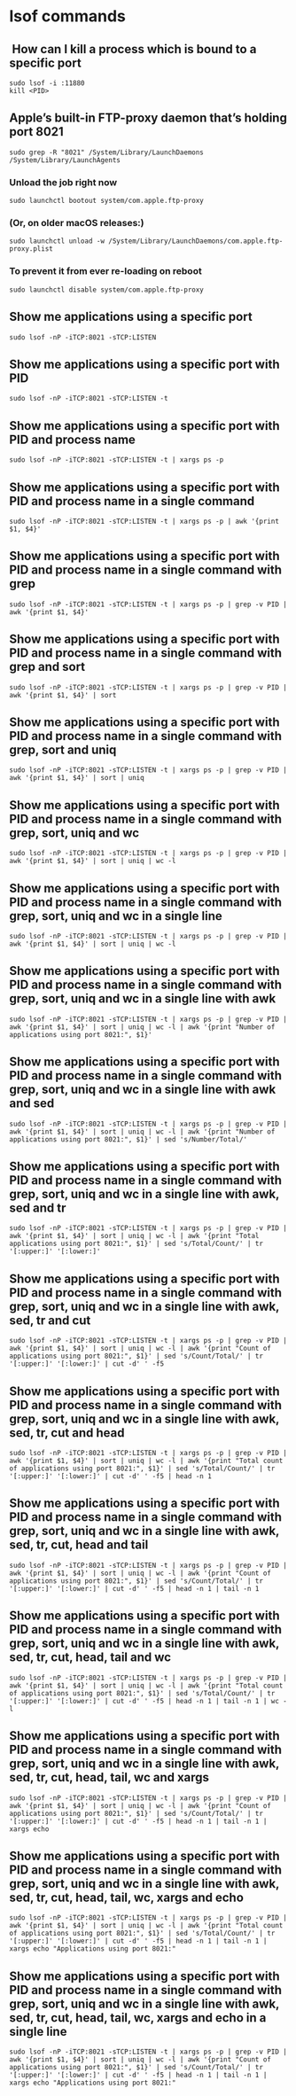 # lsof commands

##  How can I kill a process which is bound to a specific port

```shell
sudo lsof -i :11880
kill <PID>
```

## Apple’s built-in FTP-proxy daemon that’s holding port 8021

```shell
sudo grep -R "8021" /System/Library/LaunchDaemons /System/Library/LaunchAgents

```

### Unload the job right now

```shell
sudo launchctl bootout system/com.apple.ftp-proxy

```

### (Or, on older macOS releases:)

```shell
sudo launchctl unload -w /System/Library/LaunchDaemons/com.apple.ftp-proxy.plist

```

### To prevent it from ever re-loading on reboot

```shell
sudo launchctl disable system/com.apple.ftp-proxy

```

## Show me applications using a specific port

```shell
sudo lsof -nP -iTCP:8021 -sTCP:LISTEN
```

## Show me applications using a specific port with PID

```shell
sudo lsof -nP -iTCP:8021 -sTCP:LISTEN -t
```

## Show me applications using a specific port with PID and process name

```shell
sudo lsof -nP -iTCP:8021 -sTCP:LISTEN -t | xargs ps -p
```

## Show me applications using a specific port with PID and process name in a single command

```shell
sudo lsof -nP -iTCP:8021 -sTCP:LISTEN -t | xargs ps -p | awk '{print $1, $4}'
```

## Show me applications using a specific port with PID and process name in a single command with grep

```shell
sudo lsof -nP -iTCP:8021 -sTCP:LISTEN -t | xargs ps -p | grep -v PID | awk '{print $1, $4}'
```

## Show me applications using a specific port with PID and process name in a single command with grep and sort

```shell
sudo lsof -nP -iTCP:8021 -sTCP:LISTEN -t | xargs ps -p | grep -v PID | awk '{print $1, $4}' | sort
```

## Show me applications using a specific port with PID and process name in a single command with grep, sort and uniq

```shell
sudo lsof -nP -iTCP:8021 -sTCP:LISTEN -t | xargs ps -p | grep -v PID | awk '{print $1, $4}' | sort | uniq
```

## Show me applications using a specific port with PID and process name in a single command with grep, sort, uniq and wc

```shell
sudo lsof -nP -iTCP:8021 -sTCP:LISTEN -t | xargs ps -p | grep -v PID | awk '{print $1, $4}' | sort | uniq | wc -l
```

## Show me applications using a specific port with PID and process name in a single command with grep, sort, uniq and wc in a single line

```shell
sudo lsof -nP -iTCP:8021 -sTCP:LISTEN -t | xargs ps -p | grep -v PID | awk '{print $1, $4}' | sort | uniq | wc -l
```

## Show me applications using a specific port with PID and process name in a single command with grep, sort, uniq and wc in a single line with awk

```shell
sudo lsof -nP -iTCP:8021 -sTCP:LISTEN -t | xargs ps -p | grep -v PID | awk '{print $1, $4}' | sort | uniq | wc -l | awk '{print "Number of applications using port 8021:", $1}'
```

## Show me applications using a specific port with PID and process name in a single command with grep, sort, uniq and wc in a single line with awk and sed

```shell
sudo lsof -nP -iTCP:8021 -sTCP:LISTEN -t | xargs ps -p | grep -v PID | awk '{print $1, $4}' | sort | uniq | wc -l | awk '{print "Number of applications using port 8021:", $1}' | sed 's/Number/Total/'
```

## Show me applications using a specific port with PID and process name in a single command with grep, sort, uniq and wc in a single line with awk, sed and tr

```shell
sudo lsof -nP -iTCP:8021 -sTCP:LISTEN -t | xargs ps -p | grep -v PID | awk '{print $1, $4}' | sort | uniq | wc -l | awk '{print "Total applications using port 8021:", $1}' | sed 's/Total/Count/' | tr '[:upper:]' '[:lower:]'
```

## Show me applications using a specific port with PID and process name in a single command with grep, sort, uniq and wc in a single line with awk, sed, tr and cut

```shell
sudo lsof -nP -iTCP:8021 -sTCP:LISTEN -t | xargs ps -p | grep -v PID | awk '{print $1, $4}' | sort | uniq | wc -l | awk '{print "Count of applications using port 8021:", $1}' | sed 's/Count/Total/' | tr '[:upper:]' '[:lower:]' | cut -d' ' -f5
```

## Show me applications using a specific port with PID and process name in a single command with grep, sort, uniq and wc in a single line with awk, sed, tr, cut and head

```shell
sudo lsof -nP -iTCP:8021 -sTCP:LISTEN -t | xargs ps -p | grep -v PID | awk '{print $1, $4}' | sort | uniq | wc -l | awk '{print "Total count of applications using port 8021:", $1}' | sed 's/Total/Count/' | tr '[:upper:]' '[:lower:]' | cut -d' ' -f5 | head -n 1
```

## Show me applications using a specific port with PID and process name in a single command with grep, sort, uniq and wc in a single line with awk, sed, tr, cut, head and tail

```shell
sudo lsof -nP -iTCP:8021 -sTCP:LISTEN -t | xargs ps -p | grep -v PID | awk '{print $1, $4}' | sort | uniq | wc -l | awk '{print "Count of applications using port 8021:", $1}' | sed 's/Count/Total/' | tr '[:upper:]' '[:lower:]' | cut -d' ' -f5 | head -n 1 | tail -n 1
```

## Show me applications using a specific port with PID and process name in a single command with grep, sort, uniq and wc in a single line with awk, sed, tr, cut, head, tail and wc

```shell
sudo lsof -nP -iTCP:8021 -sTCP:LISTEN -t | xargs ps -p | grep -v PID | awk '{print $1, $4}' | sort | uniq | wc -l | awk '{print "Total count of applications using port 8021:", $1}' | sed 's/Total/Count/' | tr '[:upper:]' '[:lower:]' | cut -d' ' -f5 | head -n 1 | tail -n 1 | wc -l
```

## Show me applications using a specific port with PID and process name in a single command with grep, sort, uniq and wc in a single line with awk, sed, tr, cut, head, tail, wc and xargs

```shell
sudo lsof -nP -iTCP:8021 -sTCP:LISTEN -t | xargs ps -p | grep -v PID | awk '{print $1, $4}' | sort | uniq | wc -l | awk '{print "Count of applications using port 8021:", $1}' | sed 's/Count/Total/' | tr '[:upper:]' '[:lower:]' | cut -d' ' -f5 | head -n 1 | tail -n 1 | xargs echo
```

## Show me applications using a specific port with PID and process name in a single command with grep, sort, uniq and wc in a single line with awk, sed, tr, cut, head, tail, wc, xargs and echo

```shell
sudo lsof -nP -iTCP:8021 -sTCP:LISTEN -t | xargs ps -p | grep -v PID | awk '{print $1, $4}' | sort | uniq | wc -l | awk '{print "Total count of applications using port 8021:", $1}' | sed 's/Total/Count/' | tr '[:upper:]' '[:lower:]' | cut -d' ' -f5 | head -n 1 | tail -n 1 | xargs echo "Applications using port 8021:"
```

## Show me applications using a specific port with PID and process name in a single command with grep, sort, uniq and wc in a single line with awk, sed, tr, cut, head, tail, wc, xargs and echo in a single line

```shell
sudo lsof -nP -iTCP:8021 -sTCP:LISTEN -t | xargs ps -p | grep -v PID | awk '{print $1, $4}' | sort | uniq | wc -l | awk '{print "Count of applications using port 8021:", $1}' | sed 's/Count/Total/' | tr '[:upper:]' '[:lower:]' | cut -d' ' -f5 | head -n 1 | tail -n 1 | xargs echo "Applications using port 8021:"
```
